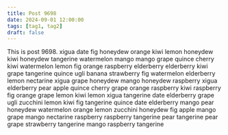 ```yaml
---
title: Post 9698
date: 2024-09-01 12:00:00
tags: [tag1, tag2]
draft: false
---
```

This is post 9698.
xigua
date
fig
honeydew
orange
kiwi
lemon
honeydew
kiwi
honeydew
tangerine
watermelon
mango
mango
grape
quince
cherry
kiwi
watermelon
lemon
fig
orange
raspberry
elderberry
elderberry
kiwi
grape
tangerine
quince
ugli
banana
strawberry
fig
watermelon
elderberry
lemon
nectarine
xigua
grape
honeydew
mango
honeydew
raspberry
xigua
elderberry
pear
apple
quince
cherry
grape
orange
raspberry
kiwi
raspberry
fig
orange
grape
lemon
kiwi
lemon
xigua
tangerine
date
elderberry
grape
ugli
zucchini
lemon
kiwi
fig
tangerine
quince
date
elderberry
mango
pear
honeydew
watermelon
orange
lemon
zucchini
honeydew
fig
apple
mango
grape
mango
nectarine
raspberry
raspberry
tangerine
pear
tangerine
pear
grape
strawberry
tangerine
mango
raspberry
tangerine
